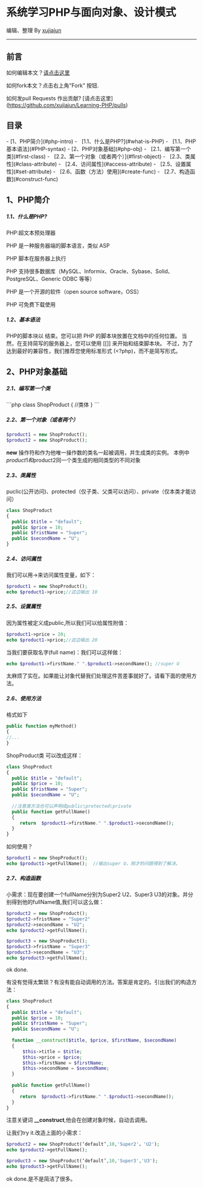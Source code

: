 系统学习PHP与面向对象、设计模式
====
编辑、整理 By [xujiajun](http://github.com/xujiajun)
- - - 
前言
----
如何编辑本文？[请点击这里](https://github.com/xujiajun/Learning-PHP/edit/master/README.md)

如何fork本文？点击右上角"Fork" 按钮.

如何发pull Requests 作出贡献? [请点击这里] (https://github.com/xujiajun/Learning-PHP/pulls)

<h2>目录</h2>
- [1、PHP简介](#php-intro)
- &nbsp;&nbsp;[1.1、什么是PHP?](#what-is-PHP)
- &nbsp;&nbsp;[1.1、PHP基本语法](#PHP-syntax)
- [2、PHP对象基础](#php-obj)
- &nbsp;&nbsp;[2.1、编写第一个类](#first-class)
- &nbsp;&nbsp;[2.2、第一个对象（或者两个）](#first-object)
- &nbsp;&nbsp;[2.3、类属性](#class-attribute)
- &nbsp;&nbsp;[2.4、访问属性](#access-attribute)
- &nbsp;&nbsp;[2.5、设置属性](#set-attribute)
- &nbsp;&nbsp;[2.6、函数（方法）使用](#create-func)
- &nbsp;&nbsp;[2.7、构造函数](#construct-func)

<h2 id="php-intro">1、PHP简介</h2>

<h5 id="what-is-PHP">1.1、什么是PHP?</h5>

PHP:超文本预处理器

PHP 是一种服务器端的脚本语言，类似 ASP

PHP 脚本在服务器上执行

PHP 支持很多数据库（MySQL、Informix、Oracle、Sybase、Solid、PostgreSQL、Generic ODBC 等等）

PHP 是一个开源的软件（open source software，OSS）

PHP 可免费下载使用

<h5 id="PHP-syntax">1.2、基本语法</h5>

PHP的脚本块以<?php开始，以 ?> 结束。您可以把 PHP 的脚本块放置在文档中的任何位置。
当然，在支持简写的服务器上，您可以使用 [[<? 和 ?>]] 来开始和结束脚本块。
不过，为了达到最好的兼容性，我们推荐您使用标准形式 (<?php)，而不是简写形式。

<h2 id="php-obj">2、PHP对象基础</h2>

<h5 id="first-class">2.1、编写第一个类</h5>
```php
class ShopProduct {
    //类体
}
```
<h5 id="first-object">2.2、第一个对象（或者两个）</h5>

```php
$product1 = new ShopProduct();
$product2 = new ShopProduct();
```
<b>new</b> 操作符和作为他唯一操作数的类名一起被调用，并生成类的实例。
本例中$product1和$product2同一个类生成的相同类型的不同对象

<h5 id="class-attribute">2.3、类属性</h5>
puclic(公开访问)、protected（仅子类、父类可以访问）、private（仅本类才能访问）

```php
class ShopProduct
{
  public $title = "default";
  public $price = 10;
  public $fristName = "Super";
  public $secondName = "U";
}
```
<h5 id="access-attribute">2.4、访问属性</h5>
我们可以用->来访问属性变量，如下：

```php
$product1 = new ShopProduct();
echo $product1->price;//这边输出 10
```
<h5 id="set-attribute">2.5、设置属性</h5>
因为属性被定义成public,所以我们可以给属性附值：

```php
$product1->price = 20;
echo $product1->price;//这边输出 20
```

当我们要获取名字(full name)：我们可以这样做：

```php
echo $product1->firstName." ".$product1->secondName(); //super U
```

太麻烦了实在。如果能让对象代替我们处理这件苦差事就好了。请看下面的使用方法。

<h5 id="create-func">2.6、使用方法</h5>

格式如下

```php
public function myMethod()
{
//...
}
```

ShopProduct类 可以改成这样：

```php
class ShopProduct
{
  public $title = "default";
  public $price = 10;
  public $fristName = "Super";
  public $secondName = "U";
  
  //注意类方法也可以声明成public\protected\private
  public function getFullName()
  {
     return  $product1->firstName." ".$product1->secondName(); 
  }
}
```

如何使用？

```php
$product1 = new ShopProduct();
echo $product1->getFullName();  //输出super U，刚才的问题得到了解决。

```

<h5 id="construct-func">2.7、构造函数</h5>

小需求：现在要创建一个fullName分别为Super2 U2、Super3 U3的对象。并分别得到他的fullName值,我们可以这么做：

```php
$product2 = new ShopProduct();
$product2->fristName = "Super2"
$product2->secondName = "U2";
echo $product2->getFullName();

$product3 = new ShopProduct();
$product3->fristName = "Super3"
$product3->secondName = "U3";
echo $product3->getFullName();
```

ok done.

有没有觉得太繁琐？有没有能自动调用的方法。答案是肯定的。引出我们的构造方法：

```php
class ShopProduct
{
  public $title = "default";
  public $price = 10;
  public $fristName = "Super";
  public $secondName = "U";
  
  function __construct($title, $price, $firstName, $secondName)
  {
      $this->title = $title;
      $this->price = $price;
      $this->firstName = $firstName;
      $this->secondName = $secondName;
  }
  
  public function getFullName()
  {
     return  $product1->firstName." ".$product1->secondName(); 
  }
}
```
注意关键词 <b>__construct</b>,他会在创建对象时候，自动去调用。

让我们try it.改造上面的小需求：

```php
$product2 = new ShopProduct(‘default’,10,'Super2'，'U2');
echo $product2->getFullName();

$product3 = new ShopProduct(‘default’,10,'Super3','U3');
echo $product3->getFullName();
```
ok done.是不是简洁了很多。




